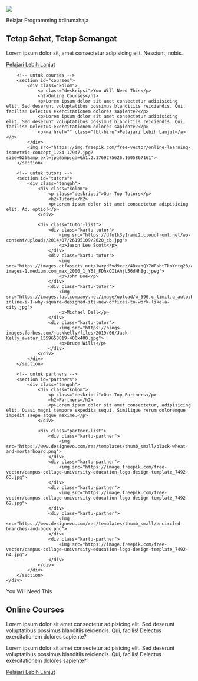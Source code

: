 <div class="wrapper">
        <!-- untuk home -->
        <section id="home">
            <img src="https://img.freepik.com/free-vector/web-development-programmer-engineering-coding-website-augmented-reality-interface-screens-developer-project-engineer-programming-software-application-design-cartoon-illustration_107791-3863.jpg?size=626&amp;ext=jpg&amp;ga=GA1.2.1769275626.1605867161">
            <div class="kolom">
                <p class="deskripsi">Belajar Programming #dirumahaja</p>
                <h2>Tetap Sehat, Tetap Semangat</h2>
                <p>Lorem ipsum dolor sit, amet consectetur adipisicing elit. Nesciunt, nobis.</p>
                <p><a href="" class="tbl-pink">Pelajari Lebih Lanjut</a></p>
            </div>
        </section>

        <!-- untuk courses -->
        <section id="courses">
            <div class="kolom">
                <p class="deskripsi">You Will Need This</p>
                <h2>Online Courses</h2>
                <p>Lorem ipsum dolor sit amet consectetur adipisicing elit. Sed deserunt voluptatibus possimus blanditiis reiciendis. Qui, facilis! Delectus exercitationem dolores sapiente?</p>
                <p>Lorem ipsum dolor sit amet consectetur adipisicing elit. Sed deserunt voluptatibus possimus blanditiis reiciendis. Qui, facilis! Delectus exercitationem dolores sapiente?</p>
                <p><a href="" class="tbl-biru">Pelajari Lebih Lanjut</a></p>
            </div>
            <img src="https://img.freepik.com/free-vector/online-learning-isometric-concept_1284-17947.jpg?size=626&amp;ext=jpg&amp;ga=GA1.2.1769275626.1605867161">
        </section>

        <!-- untuk tutors -->
        <section id="tutors">
            <div class="tengah">
                <div class="kolom">
                    <p class="deskripsi">Our Top Tutors</p>
                    <h2>Tutors</h2>
                    <p>Lorem ipsum dolor sit amet consectetur adipisicing elit. Ad, optio!</p>
                </div>

                <div class="tutor-list">
                    <div class="kartu-tutor">
                        <img src="https://dfu1k3y1rami2.cloudfront.net/wp-content/uploads/2014/07/26195109/2020_cb.jpg">
                        <p>Jason Lee Scott</p>
                    </div>
                    <div class="kartu-tutor">
                        <img src="https://images.ctfassets.net/1wryd5vd9xez/4DxzhQY7WFsbtTkoYntq23/a4a04701649e92a929010a6a860b66bf/https___cdn-images-1.medium.com_max_2000_1_Y6l_FDhxOI1AhjL56dHh8g.jpeg">
                        <p>John Doe</p>
                    </div>
                    <div class="kartu-tutor">
                        <img src="https://images.fastcompany.net/image/upload/w_596,c_limit,q_auto:best,f_auto/fc/3021752-inline-i-1-why-square-designed-its-new-offices-to-work-like-a-city.jpg">
                        <p>Michael Dell</p>
                    </div>
                    <div class="kartu-tutor">
                        <img src="https://blogs-images.forbes.com/jackkelly/files/2019/06/Jack-Kelly_avatar_1559658819-400x400.jpg">
                        <p>Bruce Wills</p>
                    </div>
                </div>
            </div>
        </section>

        <!-- untuk partners -->
        <section id="partners">
            <div class="tengah">
                <div class="kolom">
                    <p class="deskripsi">Our Top Partners</p>
                    <h2>Partners</h2>
                    <p>Lorem ipsum dolor sit amet consectetur, adipisicing elit. Quasi magni tempore expedita sequi. Similique rerum doloremque impedit saepe atque maxime.</p>
                </div>

                <div class="partner-list">
                    <div class="kartu-partner">
                        <img src="https://www.designevo.com/res/templates/thumb_small/black-wheat-and-mortarboard.png">
                    </div>
                    <div class="kartu-partner">
                        <img src="https://image.freepik.com/free-vector/campus-collage-university-education-logo-design-template_7492-63.jpg">
                    </div>
                    <div class="kartu-partner">
                        <img src="https://image.freepik.com/free-vector/campus-collage-university-education-logo-design-template_7492-62.jpg">
                    </div>
                    <div class="kartu-partner">
                        <img src="https://www.designevo.com/res/templates/thumb_small/encircled-branches-and-book.png">
                    </div>
                    <div class="kartu-partner">
                        <img src="https://image.freepik.com/free-vector/campus-collage-university-education-logo-design-template_7492-64.jpg">
                    </div>
                </div>
            </div>
        </section>
    </div>

<div class="kolom">
                <p class="deskripsi">You Will Need This</p>
                <h2>Online Courses</h2>
                <p>Lorem ipsum dolor sit amet consectetur adipisicing elit. Sed deserunt voluptatibus possimus blanditiis reiciendis. Qui, facilis! Delectus exercitationem dolores sapiente?</p>
                <p>Lorem ipsum dolor sit amet consectetur adipisicing elit. Sed deserunt voluptatibus possimus blanditiis reiciendis. Qui, facilis! Delectus exercitationem dolores sapiente?</p>
                <p><a href="" class="tbl-biru">Pelajari Lebih Lanjut</a></p>
            </div>
